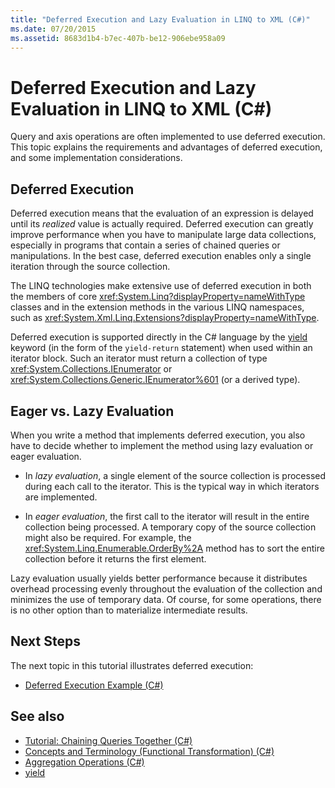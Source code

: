 ```yaml
---
title: "Deferred Execution and Lazy Evaluation in LINQ to XML (C#)"
ms.date: 07/20/2015
ms.assetid: 8683d1b4-b7ec-407b-be12-906ebe958a09
---
```

# Deferred Execution and Lazy Evaluation in LINQ to XML (C#)
Query and axis operations are often implemented to use deferred execution. This topic explains the requirements and advantages of deferred execution, and some implementation considerations.  
  
## Deferred Execution  
 Deferred execution means that the evaluation of an expression is delayed until its *realized* value is actually required. Deferred execution can greatly improve performance when you have to manipulate large data collections, especially in programs that contain a series of chained queries or manipulations. In the best case, deferred execution enables only a single iteration through the source collection.  
  
 The LINQ technologies make extensive use of deferred execution in both the members of core <xref:System.Linq?displayProperty=nameWithType> classes and in the extension methods in the various LINQ namespaces, such as <xref:System.Xml.Linq.Extensions?displayProperty=nameWithType>.  
  
 Deferred execution is supported directly in the C# language by the [yield](../../../../csharp/language-reference/keywords/yield.md) keyword (in the form of the `yield-return` statement) when used within an iterator block. Such an iterator must return a collection of type <xref:System.Collections.IEnumerator> or <xref:System.Collections.Generic.IEnumerator%601> (or a derived type).  
  
## Eager vs. Lazy Evaluation  
 When you write a method that implements deferred execution, you also have to decide whether to implement the method using lazy evaluation or eager evaluation.  
  
- In *lazy evaluation*, a single element of the source collection is processed during each call to the iterator. This is the typical way in which iterators are implemented.  
  
- In *eager evaluation*, the first call to the iterator will result in the entire collection being processed. A temporary copy of the source collection might also be required. For example, the <xref:System.Linq.Enumerable.OrderBy%2A> method has to sort the entire collection before it returns the first element.  
  
 Lazy evaluation usually yields better performance because it distributes overhead processing evenly throughout the evaluation of the collection and minimizes the use of temporary data. Of course, for some operations, there is no other option than to materialize intermediate results.  
  
## Next Steps  
 The next topic in this tutorial illustrates deferred execution:  
  
- [Deferred Execution Example (C#)](../../../../csharp/programming-guide/concepts/linq/deferred-execution-example.md)  
  
## See also

- [Tutorial: Chaining Queries Together (C#)](../../../../csharp/programming-guide/concepts/linq/deferred-execution-and-lazy-evaluation-in-linq-to-xml.md)
- [Concepts and Terminology (Functional Transformation) (C#)](../../../../csharp/programming-guide/concepts/linq/concepts-and-terminology-functional-transformation.md)
- [Aggregation Operations (C#)](../../../../csharp/programming-guide/concepts/linq/aggregation-operations.md)
- [yield](../../../../csharp/language-reference/keywords/yield.md)
